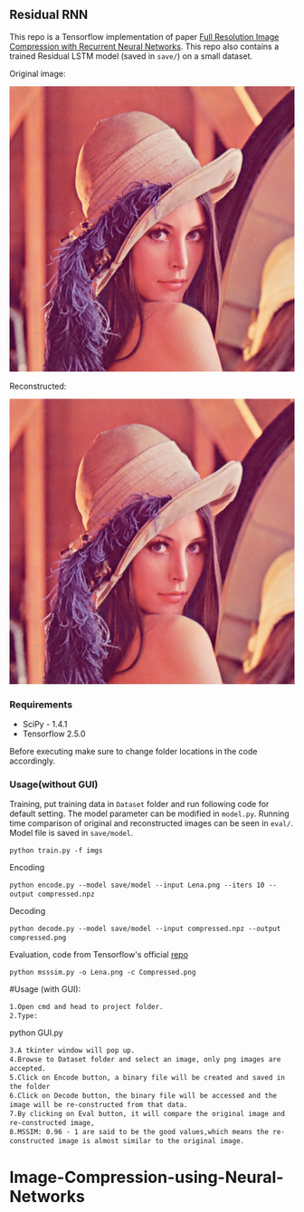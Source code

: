 ## Residual RNN

This repo is a Tensorflow implementation of paper [Full Resolution Image Compression with Recurrent Neural Networks](https://arxiv.org/pdf/1608.05148.pdf). This repo also contains a trained Residual LSTM model (saved in `save/`) on a small dataset.

Original image:

![original](Lena.png)

Reconstructed:

![reconstruction](Compressed.png)

### Requirements
- SciPy - 1.4.1
- Tensorflow 2.5.0

Before executing make sure to change folder locations in the code accordingly.
### Usage(without GUI)
Training, put training data in `Dataset` folder and run following code for default setting. The model parameter can be modified in `model.py`. Running time comparison of original and reconstructed images can be seen in `eval/`. Model file is saved in `save/model`.

```
python train.py -f imgs
```

Encoding
```
python encode.py --model save/model --input Lena.png --iters 10 --output compressed.npz
```

Decoding
```
python decode.py --model save/model --input compressed.npz --output compressed.png
```

Evaluation, code from Tensorflow's official [repo](https://github.com/tensorflow/models/blob/master/research/compression/image_encoder/msssim.py)

```
python msssim.py -o Lena.png -c Compressed.png
```

#Usage (with GUI):
```
1.Open cmd and head to project folder.
2.Type:
```
python GUI.py
```
3.A tkinter window will pop up.
4.Browse to Dataset folder and select an image, only png images are accepted.
5.Click on Encode button, a binary file will be created and saved in the folder
6.Click on Decode button, the binary file will be accessed and the image will be re-constructed from that data.
7.By clicking on Eval button, it will compare the original image and re-constructed image,
8.MSSIM: 0.96 - 1 are said to be the good values,which means the re-constructed image is almost similar to the original image.
```
# Image-Compression-using-Neural-Networks
